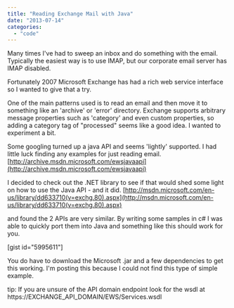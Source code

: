 ```yaml
---
title: "Reading Exchange Mail with Java"
date: "2013-07-14"
categories: 
  - "code"
---
```


Many times I've had to sweep an inbox and do something with the email. Typically the easiest way is to use IMAP, but our corporate email server has IMAP disabled.

Fortunately 2007 Microsoft Exchange has had a rich web service interface so I wanted to give that a try.

One of the main patterns used is to read an email and then move it to something like an 'archive' or 'error' directory. Exchange supports arbitrary message properties such as 'category' and even custom properties, so adding a category tag of "processed" seems like a good idea. I wanted to experiment a bit.

Some googling turned up a java API and seems 'lightly' supported. I had little luck finding any examples for just reading email. [http://archive.msdn.microsoft.com/ewsjavaapi](http://archive.msdn.microsoft.com/ewsjavaapi)

I decided to check out the .NET library to see if that would shed some light on how to use the Java API - and it did. [http://msdn.microsoft.com/en-us/library/dd633710(v=exchg.80).aspx](http://msdn.microsoft.com/en-us/library/dd633710(v=exchg.80).aspx)

and found the 2 APIs are very similar. By writing some samples in c# I was able to quickly port them into Java and something like this should work for you.

\[gist id="5995611"\]

You do have to download the Microsoft .jar and a few dependencies to get this working. I'm posting this because I could not find this type of simple example.

tip: If you are unsure of the API domain endpoint look for the wsdl at https://EXCHANGE\_API\_DOMAIN/EWS/Services.wsdl
